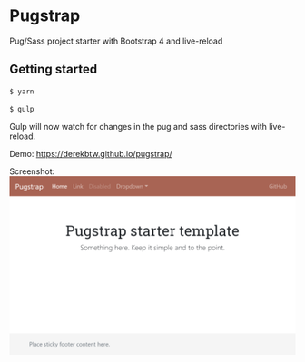 # Pugstrap
Pug/Sass project starter with Bootstrap 4 and live-reload

## Getting started

```sh
$ yarn
```

```sh
$ gulp
```

Gulp will now watch for changes in the pug and sass directories with live-reload.

Demo: https://derekbtw.github.io/pugstrap/

Screenshot:
<img src="https://github.com/derekbtw/pugstrap/blob/master/docs/screenshot.png"/>
